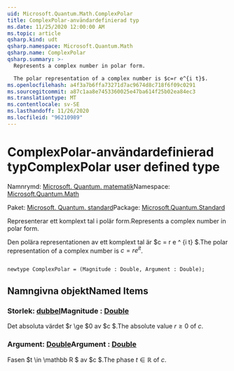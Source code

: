 ```yaml
---
uid: Microsoft.Quantum.Math.ComplexPolar
title: ComplexPolar-användardefinierad typ
ms.date: 11/25/2020 12:00:00 AM
ms.topic: article
qsharp.kind: udt
qsharp.namespace: Microsoft.Quantum.Math
qsharp.name: ComplexPolar
qsharp.summary: >-
  Represents a complex number in polar form.

  The polar representation of a complex number is $c=r e^{i t}$.
ms.openlocfilehash: a4f3a7b6ffa73271d7ac9674d8c718f6f09c0291
ms.sourcegitcommit: a87c1aa8e7453360025e47ba614f25b02ea84ec3
ms.translationtype: MT
ms.contentlocale: sv-SE
ms.lasthandoff: 11/26/2020
ms.locfileid: "96210989"
---
```

# <a name="complexpolar-user-defined-type"></a><span data-ttu-id="78cbf-102">ComplexPolar-användardefinierad typ</span><span class="sxs-lookup"><span data-stu-id="78cbf-102">ComplexPolar user defined type</span></span>

<span data-ttu-id="78cbf-103">Namnrymd: [Microsoft. Quantum. matematik](xref:Microsoft.Quantum.Math)</span><span class="sxs-lookup"><span data-stu-id="78cbf-103">Namespace: [Microsoft.Quantum.Math](xref:Microsoft.Quantum.Math)</span></span>

<span data-ttu-id="78cbf-104">Paket: [Microsoft. Quantum. standard](https://nuget.org/packages/Microsoft.Quantum.Standard)</span><span class="sxs-lookup"><span data-stu-id="78cbf-104">Package: [Microsoft.Quantum.Standard](https://nuget.org/packages/Microsoft.Quantum.Standard)</span></span>


<span data-ttu-id="78cbf-105">Representerar ett komplext tal i polär form.</span><span class="sxs-lookup"><span data-stu-id="78cbf-105">Represents a complex number in polar form.</span></span>

<span data-ttu-id="78cbf-106">Den polära representationen av ett komplext tal är $c = r e ^ {i t} $.</span><span class="sxs-lookup"><span data-stu-id="78cbf-106">The polar representation of a complex number is $c=r e^{i t}$.</span></span>

```qsharp

newtype ComplexPolar = (Magnitude : Double, Argument : Double);
```



## <a name="named-items"></a><span data-ttu-id="78cbf-107">Namngivna objekt</span><span class="sxs-lookup"><span data-stu-id="78cbf-107">Named Items</span></span>

### <a name="magnitude--double"></a><span data-ttu-id="78cbf-108">Storlek: [dubbel](xref:microsoft.quantum.lang-ref.double)</span><span class="sxs-lookup"><span data-stu-id="78cbf-108">Magnitude : [Double](xref:microsoft.quantum.lang-ref.double)</span></span>

<span data-ttu-id="78cbf-109">Det absoluta värdet $r \ge $0 av $c $.</span><span class="sxs-lookup"><span data-stu-id="78cbf-109">The absolute value $r \ge 0$ of $c$.</span></span>
### <a name="argument--double"></a><span data-ttu-id="78cbf-110">Argument: [Double](xref:microsoft.quantum.lang-ref.double)</span><span class="sxs-lookup"><span data-stu-id="78cbf-110">Argument : [Double](xref:microsoft.quantum.lang-ref.double)</span></span>

<span data-ttu-id="78cbf-111">Fasen $t \in \mathbb R $ av $c $.</span><span class="sxs-lookup"><span data-stu-id="78cbf-111">The phase $t \in \mathbb R$ of $c$.</span></span>